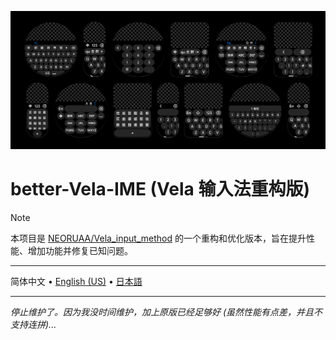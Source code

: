 
![预览图](/preview.png)

# better-Vela-IME (Vela 输入法重构版)

> [!NOTE]
> 本项目是 [NEORUAA/Vela_input_method](https://github.com/NEORUAA/Vela_input_method) 的一个重构和优化版本，旨在提升性能、增加功能并修复已知问题。

---

简体中文 • [English (US)](/README.en_US.md) • [日本語](/README.ja.md)

---

*停止维护了。因为我没时间维护，加上原版已经足够好 (虽然性能有点差，并且不支持连拼)...*
